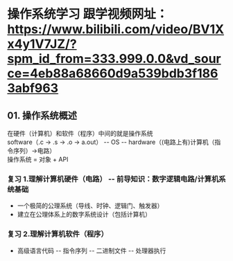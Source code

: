 # 操作系统学习 跟学视频网址：https://www.bilibili.com/video/BV1Xx4y1V7JZ/?spm_id_from=333.999.0.0&vd_source=4eb88a68660d9a539bdb3f1863abf963

## 01. 操作系统概述
在硬件（计算机）和软件（程序）中间的就是操作系统  
software（.c -> .s -> .o -> a.out） -- OS -- hardware（(电路上有)计算机（指令序列）->电路）  
操作系统 = 对象 + API

### 复习 1.理解计算机硬件（电路） -- 前导知识：数字逻辑电路/计算机系统基础
* 一个极简的公理系统（导线、时钟、逻辑门、触发器）
* 建立在公理体系上的数字系统设计（包括计算机）
### 复习 2.理解计算机软件（程序） 
* 高级语言代码 -- 指令序列 -- 二进制文件 -- 处理器执行
